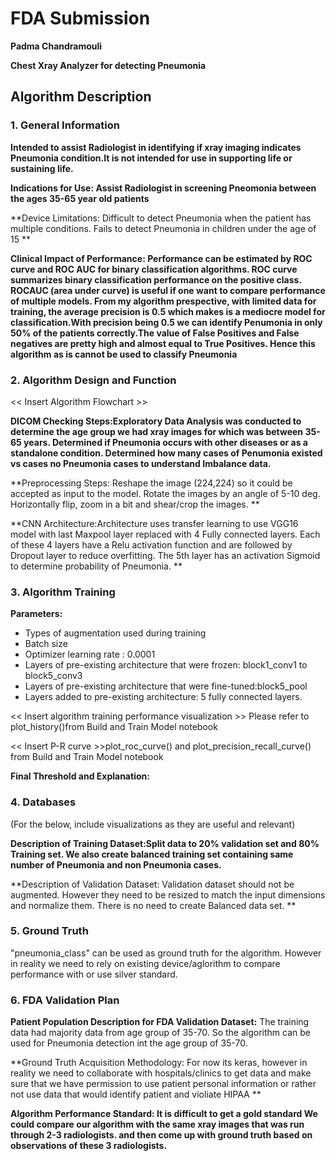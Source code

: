 # FDA  Submission

**Padma Chandramouli**

**Chest Xray Analyzer for detecting Pneumonia**

## Algorithm Description 

### 1. General Information

**Intended to assist Radiologist in identifying if xray imaging indicates Pneumonia condition.It is not intended for use in supporting life or sustaining life.** 

**Indications for Use: Assist Radiologist in screening Pneomonia between the ages 35-65 year old patients**

**Device Limitations: Difficult to detect Pneumonia when the patient has multiple conditions. Fails to detect Pneumonia in children under the age of 15 **

**Clinical Impact of Performance: Performance can be estimated by ROC curve and ROC AUC for binary classification algorithms. ROC curve summarizes binary classification performance on the positive class. ROCAUC (area under curve) is useful if one want to compare performance of multiple models. From my algorithm prespective, with limited data for training, the average precision is 0.5 which makes is a mediocre model for classification.With precision being 0.5 we can identify Penumonia in only 50% of the patients correctly.The value of False Positives and False negatives are pretty high and almost equal to True Positives. Hence this algorithm as is cannot be used to classify Pneumonia**

### 2. Algorithm Design and Function

<< Insert Algorithm Flowchart >>

**DICOM Checking Steps:Exploratory Data Analysis was conducted to determine the age group we had xray images for which was between 35-65 years. Determined if Pneumonia occurs with other diseases or as a standalone condition. Determined how many cases of Penumonia existed vs cases no Pneumonia cases to understand Imbalance data.**

**Preprocessing Steps: Reshape the image (224,224) so it could be accepted as input to the model. Rotate the images by an angle of 5-10 deg. Horizontally flip, zoom in a bit and shear/crop the images. **

**CNN Architecture:Architecture uses transfer learning to use VGG16 model with last Maxpool layer replaced with 4 Fully connected layers. Each of these 4 layers have a Relu activation function and are followed by Dropout layer to reduce overfitting. The 5th layer has an activation Sigmoid to determine probability of Pneumonia. **


### 3. Algorithm Training

**Parameters:**
* Types of augmentation used during training
* Batch size
* Optimizer learning rate : 0.0001
* Layers of pre-existing architecture that were frozen: block1_conv1 to block5_conv3
* Layers of pre-existing architecture that were fine-tuned:block5_pool
* Layers added to pre-existing architecture: 5 fully connected layers. 

<< Insert algorithm training performance visualization >> Please refer to plot_history()from Build and Train Model notebook

<< Insert P-R curve >>plot_roc_curve() and plot_precision_recall_curve() from Build and Train Model notebook

**Final Threshold and Explanation:**

### 4. Databases
 (For the below, include visualizations as they are useful and relevant)

**Description of Training Dataset:Split data to 20% validation set and 80% Training set. We also create balanced training set containing same number of Pneumonia and non Pneumonia cases.** 


**Description of Validation Dataset: Validation dataset should not be augmented. However they need to be resized to match the input dimensions and normalize them. There is no need to create Balanced data set. ** 


### 5. Ground Truth
"pneumonia_class" can be used as ground truth for the algorithm. However in reality we need to rely on existing device/aglorithm to compare performance with or use silver standard.



### 6. FDA Validation Plan

**Patient Population Description for FDA Validation Dataset:** The training data had majority data from age group of 35-70. So the algorithm can be used for Pneumonia detection int the age group of 35-70.

**Ground Truth Acquisition Methodology: For now its keras, however in reality we need to collaborate with hospitals/clinics to get data and make sure that we have permission to use patient personal information or rather not use data that would identify patient and violiate HIPAA ** 

**Algorithm Performance Standard: It is difficult to get a gold standard We could compare our algorithm with the same xray images that was run through 2-3 radiologists. and then come up with ground truth based on observations of these 3 radiologists.**
